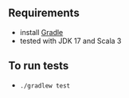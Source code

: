 
## Requirements

* install [Gradle](https://gradle.org/gradle-download/)
* tested with JDK 17 and Scala 3

## To run tests

* `./gradlew test`
